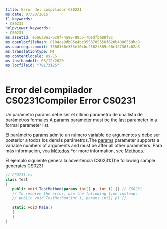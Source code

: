 ```yaml
---
title: Error del compilador CS0231
ms.date: 07/20/2015
f1_keywords:
- CS0231
helpviewer_keywords:
- CS0231
ms.assetid: e5e6a8e1-6c9f-4a88-8935-7bedfba88f8c
ms.openlocfilehash: 0104ce9db05e4bc3553785558f620b4806559bc8
ms.sourcegitcommit: 7588136e355e10cbc2582f389c90c127363c02a5
ms.translationtype: MT
ms.contentlocale: es-ES
ms.lasthandoff: 03/12/2020
ms.locfileid: "79173125"
---
```

# <a name="compiler-error-cs0231"></a><span data-ttu-id="a5b31-102">Error del compilador CS0231</span><span class="sxs-lookup"><span data-stu-id="a5b31-102">Compiler Error CS0231</span></span>
<span data-ttu-id="a5b31-103">Un parámetro params debe ser el último parámetro de una lista de parámetros formales.</span><span class="sxs-lookup"><span data-stu-id="a5b31-103">A params parameter must be the last parameter in a formal parameter list.</span></span>  
  
 <span data-ttu-id="a5b31-104">El parámetro [params](../language-reference/keywords/params.md) admite un número variable de argumentos y debe ser posterior a todos los demás parámetros.</span><span class="sxs-lookup"><span data-stu-id="a5b31-104">The [params](../language-reference/keywords/params.md) parameter supports a variable numbers of arguments and must be after all other parameters.</span></span> <span data-ttu-id="a5b31-105">Para más información, vea [Métodos](../programming-guide/classes-and-structs/methods.md).</span><span class="sxs-lookup"><span data-stu-id="a5b31-105">For more information, see [Methods](../programming-guide/classes-and-structs/methods.md).</span></span>  
  
 <span data-ttu-id="a5b31-106">El ejemplo siguiente genera la advertencia CS0231:</span><span class="sxs-lookup"><span data-stu-id="a5b31-106">The following sample generates CS0231:</span></span>  
  
```csharp  
// CS0231.cs  
class Test  
{  
   public void TestMethod(params int[] p, int i) {} // CS0231  
   // To resolve the error, use the following line instead:  
   // public void TestMethod(int i, params int[] p) {}
  
   static void Main()
   {  
   }  
}  
```
